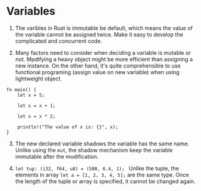 # Variables

1. The varibles in Rust is immutable be default, which means the value of the variable cannot be assigned twice. Make it easy to develop the complicated and concurrent code.

2. Many factors need to consider when deciding a variable is mutable or not. Mpdifying a heavy object might be more efficient than assigning a new instance. On the other hand, it's quite comprehensible to use functional programing (assign value on new variable) when using lightweight object.

```
fn main() {
    let x = 5;

    let x = x + 1;

    let x = x * 2;

    println!("The value of x is: {}", x);
}
```

3. The new declared variable shadows the variable has the same name. Unlike using the `mut`, the shadow mechanism keep the variable immutable after the modification.

4. `let tup: (i32, f64, u8) = (500, 6.4, 1); ` Unlike the tuple, the elements in array `let a = [1, 2, 3, 4, 5];` are the same type. Once the length of the tuple or array is specified, it cannot be changed again.

